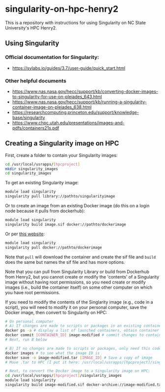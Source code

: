 # singularity-on-hpc-henry2
This is a repository with instructions for using Singularity on NC State University's HPC Henry2.

## Using Singularity

### Official documentation for Singularity:
* https://sylabs.io/guides/3.7/user-guide/quick_start.html

### Other helpful documents
* https://www.nas.nasa.gov/hecc/support/kb/converting-docker-images-to-singularity-for-use-on-pleiades_643.html
* https://www.nas.nasa.gov/hecc/support/kb/running-a-singularity-container-image-on-pleiades_638.html
* https://researchcomputing.princeton.edu/support/knowledge-base/singularity
* https://www.chpc.utah.edu/presentations/images-and-pdfs/containers21s.pdf

## Creating a Singularity image on HPC

First, create a folder to contain your Singularity images: 
```bash
cd /usr/local/usrapps/[hpcproject]
mkdir singularity_images
cd singularity_images
```

To get an existing Singularity image:
```bash
module load singularity
singularity pull library://pathto/singularityimage
```

Or to create an image from an existing Docker image (do this on a login node because it pulls from dockerhub):
```bash
module load singularity
singularity build image.sif docker://pathto/dockerimage
```

Or per [this website](https://researchcomputing.princeton.edu/support/knowledge-base/singularity):
```bash
module load singularity
singularity pull docker://pathto/dockerimage
```
Note that `pull` will download the container and create the sif file and `build` does the same but names the sif file and has more options.

Note that you can pull from Singularity Library or build from Dockerhub from Henry2, but you cannot create or modify the 'contents' of a Singularity image without having root permissions, so you need create or modify images (i.e., build the container itself) on some other computer on which you have root permissions.

If you need to modify the contents of the Singlarity image (e.g., code in a script), you will need to modify it on your personal computer, save the Docker image, then convert to Singularity on HPC:
```bash
# On personal computer
# A) If changes are made to scripts or packages in an existing container:
docker ps -a # display a list of launched containers, obtain container ID
docker commit [CONTAINER_ID] image-modified # commit changes to container to a new image
# Next, run B below

# B) If no changes are made to scripts or packages, only need this code (i.e., don't run A):
docker images # to see what the image ID is
docker save -o image-modified.tar [IMAGE_ID] # Save a copy of image
# Move .tar to HPC (I put it here: /usr/local/usrapps/[hpcproject]/singularity_images)

# Next, to convert the Docker image to a Singularity image on HPC:
cd /usr/local/usrapps/[hpcproject]/singularity_images
module load singularity 
singularity build image-modified.sif docker-archive://image-modified.tar
```


